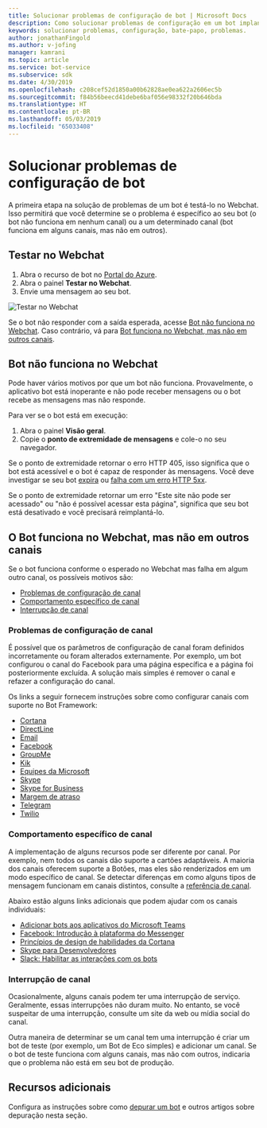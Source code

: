 ```yaml
---
title: Solucionar problemas de configuração de bot | Microsoft Docs
description: Como solucionar problemas de configuração em um bot implantado.
keywords: solucionar problemas, configuração, bate-papo, problemas.
author: jonathanFingold
ms.author: v-jofing
manager: kamrani
ms.topic: article
ms.service: bot-service
ms.subservice: sdk
ms.date: 4/30/2019
ms.openlocfilehash: c208cef52d1850a00b62828ae0ea622a2606ec5b
ms.sourcegitcommit: f84b56beecd41debe6baf056e98332f20b646bda
ms.translationtype: HT
ms.contentlocale: pt-BR
ms.lasthandoff: 05/03/2019
ms.locfileid: "65033408"
---
```

# <a name="troubleshoot-bot-configuration-issues"></a>Solucionar problemas de configuração de bot

A primeira etapa na solução de problemas de um bot é testá-lo no Webchat. Isso permitirá que você determine se o problema é específico ao seu bot (o bot não funciona em nenhum canal) ou a um determinado canal (bot funciona em alguns canais, mas não em outros).

## <a name="test-in-web-chat"></a>Testar no Webchat

1. Abra o recurso de bot no [Portal do Azure](http://portal.azure.com/).
1. Abra o painel **Testar no Webchat**.
1. Envie uma mensagem ao seu bot.

![Testar no Webchat](./media/test-in-webchat.png)

Se o bot não responder com a saída esperada, acesse [Bot não funciona no Webchat](#bot-does-not-work-in-web-chat). Caso contrário, vá para [Bot funciona no Webchat, mas não em outros canais](#bot-works-in-web-chat-but-not-in-other-channels).

## <a name="bot-does-not-work-in-web-chat"></a>Bot não funciona no Webchat

Pode haver vários motivos por que um bot não funciona. Provavelmente, o aplicativo bot está inoperante e não pode receber mensagens ou o bot recebe as mensagens mas não responde.

Para ver se o bot está em execução:

1. Abra o painel **Visão geral**.
1. Copie o **ponto de extremidade de mensagens** e cole-o no seu navegador.

Se o ponto de extremidade retornar o erro HTTP 405, isso significa que o bot está acessível e o bot é capaz de responder às mensagens. Você deve investigar se seu bot [expira](https://github.com/daveta/analytics/blob/master/troubleshooting_timeout.md) ou [falha com um erro HTTP 5xx](bot-service-troubleshoot-500-errors.md).

Se o ponto de extremidade retornar um erro "Este site não pode ser acessado" ou "não é possível acessar esta página", significa que seu bot está desativado e você precisará reimplantá-lo.

## <a name="bot-works-in-web-chat-but-not-in-other-channels"></a>O Bot funciona no Webchat, mas não em outros canais

Se o bot funciona conforme o esperado no Webchat mas falha em algum outro canal, os possíveis motivos são:

- [Problemas de configuração de canal](#channel-configuration-issues)
- [Comportamento específico de canal](#channel-specific-behavior)
- [Interrupção de canal](#channel-outage)

### <a name="channel-configuration-issues"></a>Problemas de configuração de canal

É possível que os parâmetros de configuração de canal foram definidos incorretamente ou foram alterados externamente. Por exemplo, um bot configurou o canal do Facebook para uma página específica e a página foi posteriormente excluída. A solução mais simples é remover o canal e refazer a configuração do canal.

Os links a seguir fornecem instruções sobre como configurar canais com suporte no Bot Framework:

- [Cortana](bot-service-channel-connect-cortana.md)
- [DirectLine](bot-service-channel-connect-directline.md)
- [Email](bot-service-channel-connect-email.md)
- [Facebook](bot-service-channel-connect-facebook.md)
- [GroupMe](bot-service-channel-connect-groupme.md)
- [Kik](bot-service-channel-connect-kik.md)
- [Equipes da Microsoft](https://docs.microsoft.com/microsoftteams/platform/concepts/bots/bots-overview)
- [Skype](bot-service-channel-connect-skype.md)
- [Skype for Business](bot-service-channel-connect-skypeforbusiness.md)
- [Margem de atraso](bot-service-channel-connect-slack.md)
- [Telegram](bot-service-channel-connect-telegram.md)
- [Twilio](bot-service-channel-connect-twilio.md)

### <a name="channel-specific-behavior"></a>Comportamento específico de canal

A implementação de alguns recursos pode ser diferente por canal. Por exemplo, nem todos os canais dão suporte a cartões adaptáveis. A maioria dos canais oferecem suporte a Botões, mas eles são renderizados em um modo específico de canal. Se detectar diferenças em como alguns tipos de mensagem funcionam em canais distintos, consulte a [referência de canal](bot-service-channels-reference.md).

Abaixo estão alguns links adicionais que podem ajudar com os canais individuais:

- [Adicionar bots aos aplicativos do Microsoft Teams](https://docs.microsoft.com/microsoftteams/platform/concepts/bots/bots-overview)
- [Facebook: Introdução à plataforma do Messenger](https://developers.facebook.com/docs/messenger-platform/introduction)
- [Princípios de design de habilidades da Cortana](https://docs.microsoft.com/cortana/skills/design-principles)
- [Skype para Desenvolvedores](https://dev.skype.com/bots)
- [Slack: Habilitar as interações com os bots](https://api.slack.com/bot-users)

### <a name="channel-outage"></a>Interrupção de canal

Ocasionalmente, alguns canais podem ter uma interrupção de serviço. Geralmente, essas interrupções não duram muito. No entanto, se você suspeitar de uma interrupção, consulte um site da web ou mídia social do canal.

Outra maneira de determinar se um canal tem uma interrupção é criar um bot de teste (por exemplo, um Bot de Eco simples) e adicionar um canal. Se o bot de teste funciona com alguns canais, mas não com outros, indicaria que o problema não está em seu bot de produção.

## <a name="additional-resources"></a>Recursos adicionais

Configura as instruções sobre como [depurar um bot](bot-service-debug-bot.md) e outros artigos sobre depuração nesta seção.